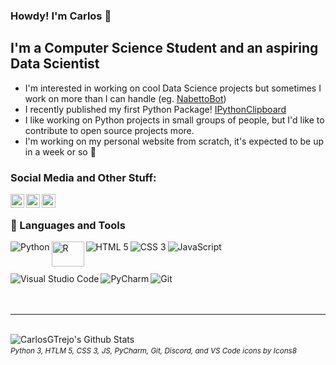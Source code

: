 
###  Howdy! I'm Carlos 👋

  

##  I'm a Computer Science Student and an aspiring Data Scientist
- I'm interested in working on cool Data Science projects but sometimes I work on more than I can handle (eg. [NabettoBot](https://github.com/CarlosGTrejo/NabettoBot))
- I recently published my first Python Package! [IPythonClipboard][ipythonclipboard]
- I like working on Python projects in small groups of people, but I'd like to contribute to open source projects more.
- I'm working on my personal website from scratch, it's expected to be up in a week or so 📆
  

###  Social Media and Other Stuff:

[<img align="left" alt="Carlos G. Trejo | LinkedIn" width="22px" src="https://cdn.jsdelivr.net/npm/simple-icons@v3/icons/linkedin.svg" />][linkedin]
[<img align="left" alt="Carlos.#7032" width="22px" src="https://img.icons8.com/material-rounded/50/000000/discord-logo.png"/>][discord]
[<img align="left" alt="Carlos G. Trejo | CodeWars" width="22px" src="https://www.codewars.com/assets/logos/logo-glyph-36-red-583450fbf586726c570cfd610c94b8f631abfd89d5c4996b4c821a770ca498f9.png" />][codewars]

  
<br/>


### 🔧 Languages and Tools


<img  align="left"  alt="Python"  src="https://img.icons8.com/color/48/000000/python.png"/>

<img  align="left"  alt="R"       src="https://www.r-project.org/Rlogo.png" width="52" height="40">

<img  align="left"  alt="HTML 5"  src="https://img.icons8.com/color/48/000000/html-5.png"/>

<img  align="left"  alt="CSS 3"   src="https://img.icons8.com/color/48/000000/css3.png"/>

<img  align="left"  alt="JavaScript"  src="https://img.icons8.com/color/50/000000/javascript.png"/>


<br/>
<br/>
<br/>


<img  align="left"  alt="Visual Studio Code"  src="https://img.icons8.com/color/50/000000/visual-studio-code-2019.png"/>

<img  align="left"  alt="PyCharm"  src="https://img.icons8.com/color/50/000000/pycharm.png"/>
<img  align="left"  alt="Git"  src="https://img.icons8.com/color/48/000000/git.png"/>
<br/>
<br/>
<br/>
<hr/>
<br/>
  

<img  align="left"  alt="CarlosGTrejo's Github Stats"  src="https://github-readme-stats.vercel.app/api?username=CarlosGTrejo&show_icons=true&hide_border=true&count_private=true"/>

[linkedin]:  https://www.linkedin.com/in/carlos-g-trejo/

[codewars]:  https://www.codewars.com/users/-Kato

[stackexchange]:  https://stackexchange.com/users/12260944/kato?tab=accounts

[discord]:  https://gist.githubusercontent.com/CarlosGTrejo/aa637f7bab8220b76a501760d13344f5/raw/ee8438c4538d2447ab919167263c0fb298497c7a/Discord%2520Tag

[ipythonclipboard]: https://pypi.org/project/IPythonClipboard/

###### <sub>Python 3, HTLM 5, CSS 3, JS, PyCharm, Git, Discord, and VS Code icons by Icons8</sub>